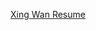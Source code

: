 


[Xing Wan Resume](https://drive.google.com/open?id=11GqAz__WDvYsFfOblhO5IWAMI5eZXrsx)
<!--stackedit_data:
eyJoaXN0b3J5IjpbLTk2MTM3NTIxMCw3MzA5OTgxMTZdfQ==
-->